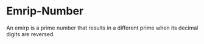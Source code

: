 # Emrip-Number
An emirp is a prime number that results in a different prime when its decimal digits are reversed.
